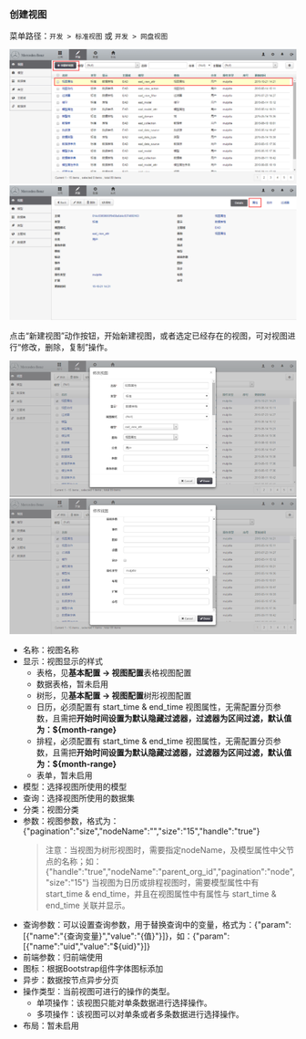 ### 创建视图

菜单路径：`开发 > 标准视图` 或 `开发 > 网盘视图`

![PNG](..\images\view\1.png)
![PNG](..\images\view\2.png)

点击“新建视图”动作按钮，开始新建视图，或者选定已经存在的视图，可对视图进行“修改，删除，复制”操作。

![PNG](..\images\view\3.png)
![PNG](..\images\view\4.png)

- 名称：视图名称
- 显示：视图显示的样式
  - 表格，见**基本配置 -> 视图配置**表格视图配置
  - 数据表格，暂未启用
  - 树形，见**基本配置 -> 视图配置**树形视图配置
  - 日历，必须配置有 start_time & end_time 视图属性，无需配置分页参数，且需把**开始时间设置为默认隐藏过滤器，过滤器为区间过滤，默认值为：${month-range}**
  - 排程，必须配置有 start_time & end_time 视图属性，无需配置分页参数，且需把**开始时间设置为默认隐藏过滤器，过滤器为区间过滤，默认值为：${month-range}**
  - 表单，暂未启用
- 模型：选择视图所使用的模型
- 查询：选择视图所使用的数据集
- 分类：视图分类
- 参数：视图参数，格式为：{"pagination":"size","nodeName":"","size":"15","handle":"true"}
  > 注意：当视图为树形视图时，需要指定nodeName，及模型属性中父节点的名称；如：{"handle":"true","nodeName":"parent_org_id","pagination":"node","size":"15"}
  > 当视图为日历或排程视图时，需要模型属性中有 start_time & end_time，并且在视图属性中有属性与 start_time & end_time 关联并显示。
- 查询参数：可以设置查询参数，用于替换查询中的变量，格式为：{"param":[{"name":"{查询变量}","value":"{值}"}]}，如：{"param":[{"name":"uid","value":"${uid}"}]}
- 前端参数：归前端使用
- 图标：根据Bootstrap组件字体图标添加
- 异步：数据按节点异步分页
- 操作类型：当前视图可进行的操作的类型。
  - 单项操作：该视图只能对单条数据进行选择操作。
  - 多项操作：该视图可以对单条或者多条数据进行选择操作。
- 布局：暂未启用